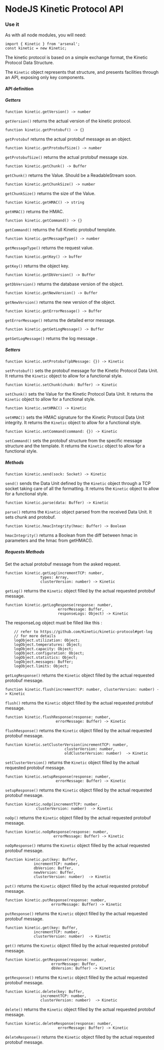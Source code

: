 # NodeJS Kinetic Protocol API

### Use it

As with all node modules, you will need:
```node
import { Kinetic } from 'arsenal';
const kinetic = new Kinetic;
```
The kinetic protocol is based on a simple exchange format, the Kinetic Protocol
Data Structure.

The `Kinetic` object represents that structure, and presents facilities through
an API, exposing only key components.

#### API definition

##### Getters

```node
function kinetic.getVersion() -> number
```
`getVersion()` returns the actual version of the kinetic protocol.

```node
function kinetic.getProtobuf() -> {}
```
`getProtobuf` returns the actual protobuf message as an object.

```node
function kinetic.getProtobufSize() -> number
```
`getProtobufSize()` returns the actual protobuf message size.

```node
function kinetic.getChunk() -> Buffer
```
`getChunk()` returns the Value. Should be a ReadableStream soon.

```node
function kinetic.getChunkSize() -> number
```
`getChunkSize()` returns the size of the Value.

```node
function kinetic.getHMAC() -> string
```
`getHMAC()` returns the HMAC.

```node
function kinetic.getCommand() -> {}
```
`getCommand()` returns the full Kinetic protobuf template.

```node
function kinetic.getMessageType() -> number
```
`getMessageType()` returns the request value.

```node
function kinetic.getKey() -> buffer
```
`getKey()` returns the object key.

```node
function kinetic.getDbVersion() -> Buffer
```
`getDbVersion()` returns the database version of the object.

```node
function kinetic.getNewVersion() -> Buffer
```
`getNewVersion()` returns the new version of the object.

```node
function kinetic.getErrorMessage() -> Buffer
```
`getErrorMessage()` returns the detailed error message.

```node
function kinetic.getGetLogMessage() -> Buffer
```
`getGetLogMessage()` returns the log message .

##### Setters

```node
function kinetic.setProtobuf(pbMessage: {}) -> Kinetic
```
`setProtobuf()` sets the protobuf message for the Kinetic Protocol Data Unit.
It returns the `Kinetic` object to allow for a functional style.

```node
function kinetic.setChunk(chunk: Buffer) -> Kinetic
```
`setChunk()` sets the Value for the Kinetic Protocol Data Unit.
It returns the `Kinetic` object to allow for a functional style.

```node
function kinetic.setHMAC() -> Kinetic
```
`setHMAC()` sets the HMAC signature for the Kinetic Protocol Data Unit integrity.
It returns the `Kinetic` object to allow for a functional style.

```node
function kinetic.setCommand(command: {}) -> Kinetic
```
`setCommand()` sets the protobuf structure from the specific message structure
and the template.
It returns the `Kinetic` object to allow for a functional style.

##### Methods
```node
function kinetic.send(sock: Socket) -> Kinetic
```
`send()` sends the Data Unit defined by the `Kinetic` object through a TCP
socket taking care of all the formatting. It returns the `Kinetic` object to
allow for a functional style.

```node
function kinetic.parse(data: Buffer) -> Kinetic
```
`parse()` returns the `Kinetic` object parsed from the received Data Unit. It
sets chunk and protobuf.

```node
function kinetic.hmacIntegrity(hmac: Buffer) -> Boolean
```
`hmacIntegrity()` returns a Boolean from the diff between hmac in parameters and
the hmac from getHMAC().

##### Requests Methods

Set the actual protobuf message from the asked request.

```node
function kinetic.getLog(incrementTCP: number,
                types: Array,
                clusterVersion: number) -> Kinetic
```
`getLog()` returns the `Kinetic` object filled by the actual requested
protobuf message.

```node
function kinetic.getLogResponse(response: number,
                        errorMessage: Buffer,
                        responseLogs: Object) -> Kinetic
```

The responseLog object must be filled like this :

```node
    // refer to https://github.com/Kinetic/kinetic-protocol#get-log
    // for more details
    logObject.utilization: Object;
    logObject.temperatures: Object;
    logObject.capacity: Object;
    logObject.configuration: Object;
    logObject.statistics: Object;
    logObject.messages: Buffer;
    logObject.limits: Object;
```

`getLogResponse()` returns the `Kinetic` object filled by the actual requested
protobuf message.

```node
function kinetic.flush(incrementTCP: number, clusterVersion: number) -> Kinetic
```
`flush()` returns the `Kinetic` object filled by the actual requested
protobuf message.

```node
function kinetic.flushResponse(response: number,
                       errorMessage: Buffer) -> Kinetic
```
`flushResponse()` returns the `Kinetic` object filled by the actual requested
protobuf message.

```node
function kinetic.setClusterVersion(incrementTCP: number,
                           clusterVersion: number,
                           oldClusterVersion: number)  -> Kinetic
```
`setClusterVersion()` returns the `Kinetic` object filled by the actual requested
protobuf message.

```node
function kinetic.setupResponse(response: number,
                       errorMessage: Buffer) -> Kinetic
```
`setupResponse()` returns the `Kinetic` object filled by the actual requested
protobuf message.

```node
function kinetic.noOp(incrementTCP: number,
              clusterVersion: number)  -> Kinetic
```
`noOp()` returns the `Kinetic` object filled by the actual requested
protobuf message.

```node
function kinetic.noOpResponse(response: number,
                      errorMessage: Buffer) -> Kinetic
```
`noOpResponse()` returns the `Kinetic` object filled by the actual requested
protobuf message.

```node
function kinetic.put(key: Buffer,
             incrementTCP: number,
             dbVersion: Buffer,
             newVersion: Buffer,
             clusterVersion: number)  -> Kinetic
```
`put()` returns the `Kinetic` object filled by the actual requested
protobuf message.

```node
function kinetic.putResponse(response: number,
                     errorMessage: Buffer) -> Kinetic
```
`putResponse()` returns the `Kinetic` object filled by the actual requested
protobuf message.


```node
function kinetic.get(key: Buffer,
             incrementTCP: number,
             clusterVersion: number)  -> Kinetic
```
`get()` returns the `Kinetic` object filled by the actual requested
protobuf message.

```node
function kinetic.getResponse(response: number,
                     errorMessage: Buffer,
                     dbVersion: Buffer) -> Kinetic
```
`getResponse()` returns the `Kinetic` object filled by the actual requested
protobuf message.

```node
function kinetic.delete(key: Buffer,
                incrementTCP: number,
                clusterVersion: number)  -> Kinetic
```
`delete()` returns the `Kinetic` object filled by the actual requested
protobuf message.

```node
function kinetic.deleteResponse(response: number,
                        errorMessage: Buffer) -> Kinetic
```
`deleteResponse()` returns the `Kinetic` object filled by the actual requested
protobuf message.
